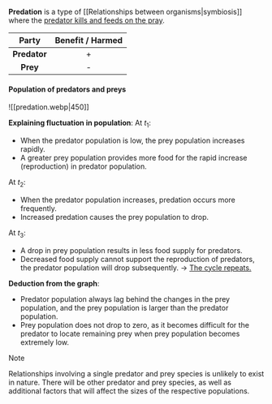 **Predation** is a type of [[Relationships between organisms|symbiosis]] where the <u>predator kills and feeds on the pray</u>.

|    Party     | Benefit / Harmed |
| :----------: | :--------------: |
| **Predator** |        +         |
|   **Prey**   |        -         |

#### Population of predators and preys
![[predation.webp|450]]

**Explaining fluctuation in population**:
At $t_1$:
- When the predator population is low, the prey population increases rapidly.
- A greater prey population provides more food for the rapid increase (reproduction) in predator population.

At $t_2$:
- When the predator population increases, predation occurs more frequently.
- Increased predation causes the prey population to drop.

At $t_3$:
- A drop in prey population results in less food supply for predators.
- Decreased food supply cannot support the reproduction of predators, the predator population will drop subsequently.
→ <u>The cycle repeats.</u>

**Deduction from the graph**:
- Predator population always lag behind the changes in the prey population, and the prey population is larger than the predator population.
- Prey population does not drop to zero, as it becomes difficult for the predator to locate remaining prey when prey population becomes extremely low.

> [!note]
> Relationships involving a single predator and prey species is unlikely to exist in nature. There will be other predator and prey species, as well as additional factors that will affect the sizes of the respective populations.

